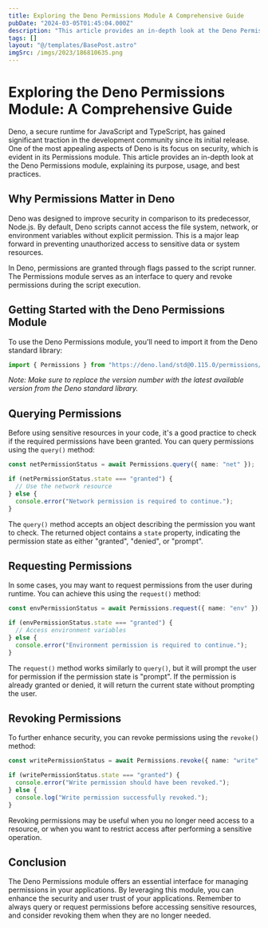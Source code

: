 ```yaml
---
title: Exploring the Deno Permissions Module A Comprehensive Guide
pubDate: "2024-03-05T01:45:04.000Z"
description: "This article provides an in-depth look at the Deno Permissions module, explaining its purpose, usage, and best practices."
tags: []
layout: "@/templates/BasePost.astro"
imgSrc: /imgs/2023/186810635.png
---
```

# Exploring the Deno Permissions Module: A Comprehensive Guide

Deno, a secure runtime for JavaScript and TypeScript, has gained significant traction in the development community since its initial release. One of the most appealing aspects of Deno is its focus on security, which is evident in its Permissions module. This article provides an in-depth look at the Deno Permissions module, explaining its purpose, usage, and best practices.

## Why Permissions Matter in Deno

Deno was designed to improve security in comparison to its predecessor, Node.js. By default, Deno scripts cannot access the file system, network, or environment variables without explicit permission. This is a major leap forward in preventing unauthorized access to sensitive data or system resources.

In Deno, permissions are granted through flags passed to the script runner. The Permissions module serves as an interface to query and revoke permissions during the script execution.

## Getting Started with the Deno Permissions Module

To use the Deno Permissions module, you'll need to import it from the Deno standard library:

```typescript
import { Permissions } from "https://deno.land/std@0.115.0/permissions/mod.ts";
```

*Note: Make sure to replace the version number with the latest available version from the Deno standard library.*

## Querying Permissions

Before using sensitive resources in your code, it's a good practice to check if the required permissions have been granted. You can query permissions using the `query()` method:

```typescript
const netPermissionStatus = await Permissions.query({ name: "net" });

if (netPermissionStatus.state === "granted") {
  // Use the network resource
} else {
  console.error("Network permission is required to continue.");
}
```

The `query()` method accepts an object describing the permission you want to check. The returned object contains a `state` property, indicating the permission state as either "granted", "denied", or "prompt".

## Requesting Permissions

In some cases, you may want to request permissions from the user during runtime. You can achieve this using the `request()` method:

```typescript
const envPermissionStatus = await Permissions.request({ name: "env" });

if (envPermissionStatus.state === "granted") {
  // Access environment variables
} else {
  console.error("Environment permission is required to continue.");
}
```

The `request()` method works similarly to `query()`, but it will prompt the user for permission if the permission state is "prompt". If the permission is already granted or denied, it will return the current state without prompting the user.

## Revoking Permissions

To further enhance security, you can revoke permissions using the `revoke()` method:

```typescript
const writePermissionStatus = await Permissions.revoke({ name: "write" });

if (writePermissionStatus.state === "granted") {
  console.error("Write permission should have been revoked.");
} else {
  console.log("Write permission successfully revoked.");
}
```

Revoking permissions may be useful when you no longer need access to a resource, or when you want to restrict access after performing a sensitive operation.

## Conclusion

The Deno Permissions module offers an essential interface for managing permissions in your applications. By leveraging this module, you can enhance the security and user trust of your applications. Remember to always query or request permissions before accessing sensitive resources, and consider revoking them when they are no longer needed.
